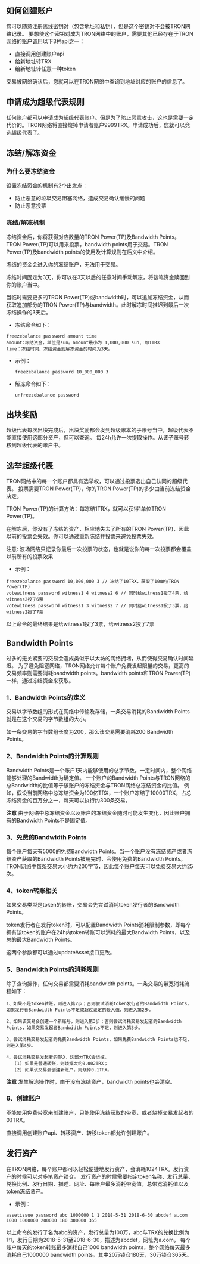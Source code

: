 ## 如何创建账户

您可以随意注册离线密钥对（包含地址和私钥），但是这个密钥对不会被TRON网络记录。
要想使这个密钥对成为TRON网络中的账户，需要其他已经存在于TRON网络的账户调用以下3种api之一：
- 直接调用创建账户api
- 给新地址转TRX
- 给新地址转任意一种token

交易被网络确认后，您就可以在TRON网络中查询到地址对应的账户的信息了。
 
## 申请成为超级代表规则

任何账户都可以申请成为超级代表账户。但是为了防止恶意攻击，这也是需要一定代价的。TRON网络将直接烧掉申请者账户9999TRX。申请成功后，您就可以竞选超级代表了。

## 冻结/解冻资金

### 为什么要冻结资金

设置冻结资金的机制有2个出发点：
+ 防止恶意的垃圾交易阻塞网络，造成交易确认缓慢的问题
+ 防止恶意投票

### 冻结/解冻机制

冻结资金后，你将获得对应数量的TRON Power(TP)及Bandwidth Points。TRON Power(TP)可以用来投票，bandwidth points用于交易。TRON Power(TP)及bandwidth points的使用及计算规则在后文中介绍。

冻结的资金会进入你的冻结账户，无法用于交易。

冻结时间固定为3天，你可以在3天以后的任意时间手动解冻，将该笔资金赎回到你的账户当中。

当临时需要更多的TRON Power(TP)或bandwidth时，可以追加冻结资金，从而获取追加部分的TRON Power(TP)与bandwidth。此时解冻时间推迟到最后一次冻结操作的3天后。

+ 冻结命令如下：

```
freezebalance password amount time
amount:冻结资金，单位是sun。amount最小为 1,000,000 sun, 即1TRX
time：冻结时间，冻结资金到解冻资金的时间为3天。
```

+ 示例：

    `freezebalance password 10_000_000 3`

+ 解冻命令如下：

    `unfreezebalance password`

## 出块奖励

超级代表每次出块完成后，出块奖励都会发到超级账本的子账号当中，超级代表不能直接使用这部分资产，但可以查询。 每24h允许一次提取操作。从该子账号转移到超级代表的账户中。

## 选举超级代表

TRON网络中的每一个账户都具有选举权，可以通过投票选出自己认同的超级代表。 投票需要TRON Power(TP)，你的TRON Power(TP)的多少由当前冻结资金决定。

TRON Power(TP)的计算方法：每冻结1TRX，就可以获得1单位TRON Power(TP)。

在解冻后，你没有了冻结的资产，相应地失去了所有的TRON Power(TP)，因此以前的投票会失效。你可以通过重新冻结并投票来避免投票失效。

注意: 波场网络只记录你最后一次投票的状态，也就是说你的每一次投票都会覆盖以前所有的投票效果

+ 示例：

```
freezebalance password 10,000,000 3 // 冻结了10TRX，获取了10单位TRON Power(TP)
votewitness password witness1 4 witness2 6 // 同时给witness1投了4票，给witness2投了6票
votewitness password witness1 3 witness2 7 // 同时给witness1投了3票，给witness2投了7票
```

以上命令的最终结果是给witness1投了3票，给witness2投了7票

## Bandwidth Points

过多的无关紧要的交易会造成类似于以太坊的网络拥堵，从而使得交易确认时间延迟。 为了避免阻塞网络，TRON网络允许每个账户免费发起限量的交易，更高的交易频率则需要消耗bandwidth points。bandwidth points和TRON Power(TP)一样，通过冻结资金来获取。

### 1、Bandwidth Points的定义
交易以字节数组的形式在网络中传输及存储，一条交易消耗的Bandwidth Points就是在这个交易的字节数组的大小。

如一条交易的字节数组长度为200，那么该交易需要消耗200 Bandwidth Points。

### 2、Bandwidth Points的计算规则
Bandwidth Points是一个账户1天内能够使用的总字节数。一定时间内，整个网络能够处理的Bandwidth为确定值。
一个账户的Bandwidth Points与TRON网络的总Bandwidth的比值等于该账户的冻结资金与TRON网络总冻结资金的比值。
例如，假设当前网络中总冻结资金为100亿TRX，一个账户冻结了10000TRX，占总冻结资金的百万分之一，每天可以执行约300条交易。

**注意** 由于网络中总冻结资金以及账户的冻结资金随时可能发生变化，因此账户拥有的Bandwidth Points不是固定值。

### 3、免费的Bandwidth Points
每个账户每天有5000的免费Bandwidth Points。当一个账户没有冻结资产或者冻结资产获取的Bandwidth Points被用完时，会使用免费的Bandwidth Points。
TRON网络中每条交易大小约为200字节，因此每个账户每天可以免费交易大约25次。

### 4、token转账相关
如果交易类型是token的转账，交易会先尝试消耗token发行者的Bandwidth Points。

token发行者在发行token时，可以配置Bandwidth Points消耗限制参数，即每个拥有该token的账户在24h内token转账可以消耗的最大Bandwidth Points，以及总的最大Bandwidth Points。

这两个参数都可以通过updateAsset接口更改。

### 5、Bandwidth Points的消耗规则
除了查询操作，任何交易都需要消耗bandwidth points。一条交易的带宽消耗流程如下：

    1、如果不是token转账，则进入第2步；否则尝试消耗token发行者的Bandwidth Points，如果发行者Bandwidth Points不足或超过设定的最大值，则进入第2步。

    2、如果该交易会创建一个新账号，则进入第3步；否则尝试消耗交易发起者的Bandwidth Points，如果交易发起者Bandwidth Points不足，则进入第3步。

    3、尝试消耗交易发起者的免费Bandwidth Points，如果免费Bandwidth Points也不足，则进入第4步。
    
    4、尝试消耗交易发起者的TRX，这部分TRX会烧掉。
       (1) 如果是普通转账，则烧掉大约0.002TRX；
       (2) 如果该交易会创建新账户，则烧掉0.1TRX。
    

**注意** 发生解冻操作时，由于没有冻结资产，bandwidth points也会清空。

### 6、创建账户
      
不能使用免费带宽来创建账户，只能使用冻结获取的带宽，或者烧掉交易发起者的0.1TRX。
      
直接调用创建账户api、转移资产、转移token都允许创建账户。

## 发行资产

在TRON网络，每个账户都可以轻松便捷地发行资产，会消耗1024TRX。发行资产的时候可以对多笔资产锁仓。
发行资产的时候需要指定token名称、发行总量、兑换比例、发行日期、描述、网址、每账户最多消耗带宽值，总带宽消耗值以及token冻结资产。

+ 示例：

`assetissue password abc 1000000 1 1 2018-5-31 2018-6-30 abcdef a.com 1000 1000000 200000 180 300000 365` 

以上命令的发行了名为abc的资产，发行总量为100万，abc与TRX的兑换比例为1:1，发行日期为2018-5-31至2018-6-30，描述为abcdef，网址为a.com，
每个账户每天的token转账最多消耗自己1000 bandwidth points，整个网络每天最多消耗自己1000000 bandwidth points。其中20万锁仓180天，30万锁仓365天。

